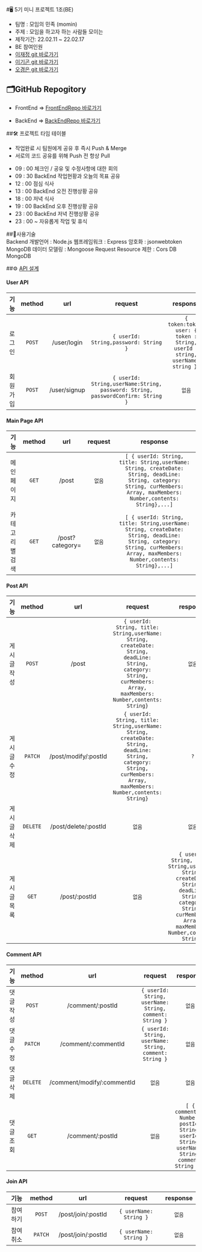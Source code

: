 #🖥️ 5기 미니 프로젝트 1조(BE)
       
+ 팀명 : 모임의 민족 (momin)      
+ 주제 : 모임을 하고자 하는 사람들 모이는 
+ 제작기간: 22.02.11 ~ 22.02.17
+ BE 참여인원 
+  [이재정 git 바로가기](https://github.com/jaejeonglee)
+  [이기곤 git 바로가기](https://github.com/LeeKiGon)
+  [오경은 git 바로가기](https://github.com/KyungEunO)
       
       
       
## 🗂GitHub Repogitory      
      
- FrontEnd => [ FrontEndRepo 바로가기 ](https://github.com/borobong2/FE_momin )

- BackEnd => [ BackEndRepo 바로가기 ](https://github.com/jaejeonglee/people_of_gathering-BE)    

      
      
##🛠 프로젝트 타임 테이블      

* 작업완료 시 팀원에게 공유 후 즉시 Push & Merge
* 서로의 코드 공유를 위해 Push 전 항상 Pull 
      
- 09 : 00 체크인 / 공유 및 수정사항에 대한 회의
- 09 : 30 BackEnd 작업현황과 오늘의 목표 공유
- 12 : 00 점심 식사
- 13 : 00 BackEnd 오전 진행상황 공유
- 18 : 00 저녁 식사
- 19 : 00 BackEnd 오후 진행상황 공유
- 23 : 00 BackEnd 저녁 진행상황 공유
- 23 : 00 ~ 자유롭게 작업 및 휴식     

##🎲사용기술      
 Backend
개발언어 : Node.js
웹프레임워크 : Express
암호화 : jsonwebtoken
MongoDB 데이터 모델링 : Mongoose
Request Resource 제한 : Cors
DB
MongoDB           
                  
##⚙ [API 설계](https://www.notion.so/b9b3652faef14f26937b8fd8c8725736)       
      
#### User API      

|기능|method|url|request|response|
|:--------:|:------------:|:--------------:|:---------------:|:---------------:|
|로그인|```POST```|/user/login|```{ userId: String,password: String }```|```{ token:token, user: { token : String, userId : string, userName: string }}```|
|회원가입|```POST```|/user/signup|```{ userId: String,userName:String, password: String, passwordConfirm: String }```|```없음```|
    
#### Main Page API       

|기능|method|url|request|response|
|:--------:|:------------:|:--------------:|:---------------:|:---------------:|
|메인페이지|```GET```|/post|```없음```|```[ { userId: String, title: String,userName: String, createDate: String, deadLine: String, category: String, curMembers: Array, maxMembers: Number,contents: String},...]```|
|카테고리별 검색|```GET```|/post?category=|```없음```|```[ { userId: String, title: String,userName: String, createDate: String, deadLine: String, category: String, curMembers: Array, maxMembers: Number,contents: String},...]```|

#### Post API       

|기능|method|url|request|response|
|:--------:|:------------:|:--------------:|:---------------:|:---------------:|
|게시글 작성|```POST```|/post|```{ userId: String, title: String,userName: String, createDate: String, deadLine: String, category: String, curMembers: Array, maxMembers: Number,contents: String}```|```없음```|
|게시글 수정|```PATCH```|/post/modify/:postId|```{ userId: String, title: String,userName: String, createDate: String, deadLine: String, category: String, curMembers: Array, maxMembers: Number,contents: String}```|```?```|
|게시글 삭제|```DELETE```|/post/delete/:postId|```없음```|```없음```|
|게시글 목록|```GET```|/post/:postId|```없음```|```{ userId: String, title: String,userName: String, createDate: String, deadLine: String, category: String, curMembers: Array, maxMembers: Number,contents: String}```|
        
#### Comment API       
         
|기능|method|url|request|response|
|:--------:|:------------:|:--------------:|:---------------:|:---------------:|
|댓글 작성|```POST```|/comment/:postId|```{ userId: String, userName: String, comment: String }```|```없음```|
|댓글 수정|```PATCH```|/comment/:commentId|```{ userId: String, userName: String, comment: String }```|```없음```|
|댓글 삭제|```DELETE```|/comment/modify/:commentId|```없음```|```없음```|
|댓글 조회|```GET```|/comment/:postId|```없음```|```[ { commentId: Number, postId: String, userId: String, userName: String, comment: String },]```|

#### Join API       

|기능|method|url|request|response|
|:--------:|:------------:|:--------------:|:---------------:|:---------------:|
|참여하기|```POST```|/post/join/:postId|```{ userName: String }```|```없음```|
|참여취소|```PATCH```|/post/join/:postId|```{ userName: String }```|```없음```|


